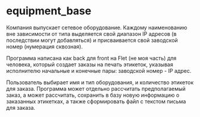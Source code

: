 # equipment_base

Компания выпускает сетевое оборудование. Каждому наименованию вне зависимости от типа выделяется свой диапазон IP адресов (в последствии могут добавляться) и присваивается свой заводской номер (нумерация сквозная).

Программа написана как back для front на Flet (не моя часть) для человека, который создает заказы на печать этикеток, указывая исполнителю начальные и конечные пары: заводской номер - IP адрес.

Пользователь выбирает имя и тип оборудования, и количество этикеток для заказа.
Программа может отдельно рассчитать предполагаемый заказ, а может рассчитать, сохранить в базу новую информацию о заказанных этикетках, а также сформировать файл с текстом письма для заказа.

